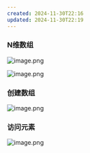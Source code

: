 ```yaml
---
created: 2024-11-30T22:16
updated: 2024-11-30T22:19
---
```

### N维数组
![image.png](https://gitee.com/zhang-junjie123/picture/raw/master/image/20241130221711.png)

![image.png](https://gitee.com/zhang-junjie123/picture/raw/master/image/20241130221752.png)

### 创建数组
![image.png](https://gitee.com/zhang-junjie123/picture/raw/master/image/20241130221821.png)

### 访问元素
![image.png](https://gitee.com/zhang-junjie123/picture/raw/master/image/20241130221857.png)
